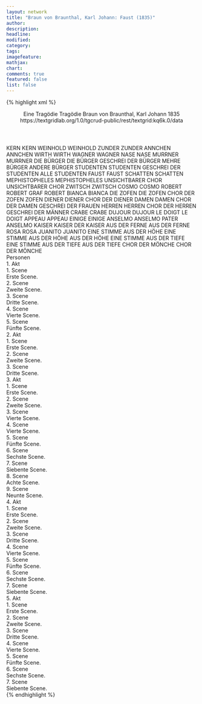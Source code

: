 ```yaml
---
layout: network
title: "Braun von Braunthal, Karl Johann: Faust (1835)"
author:
description:
headline:
modified:
category:
tags:
imagefeature: 
mathjax: 
chart: 
comments: true
featured: false
list: false
---
```

{% highlight xml %}
<?xml-model href="https://raw.githubusercontent.com/DLiNa/project/master/rules/lina.rnc"?><?xml-model href="https://raw.githubusercontent.com/DLiNa/project/master/rules/lina.sch"?>
<play xmlns="http://lina.digital">
  <header>
    <title>Faust</title>
    <subtitle>Eine Tragödie</subtitle>
    <genretitle>Tragödie</genretitle>
    <author>Braun von Braunthal, Karl Johann</author>
    <date type="print" when="1835">1835</date>
    <date type="premiere"/>
    <date type="written"/>
    <source>https://textgridlab.org/1.0/tgcrud-public/rest/textgrid:kq6k.0/data</source>
  </header>
  <personae>
    <character>
      <name>KERN</name>
      <alias xml:id="kern">
        <name>KERN</name>
      </alias>
    </character>
    <character>
      <name>WEINHOLD</name>
      <alias xml:id="weinhold">
        <name>WEINHOLD</name>
      </alias>
    </character>
    <character>
      <name>ZUNDER</name>
      <alias xml:id="zunder">
        <name>ZUNDER</name>
      </alias>
    </character>
    <character>
      <name>ANNCHEN</name>
      <alias xml:id="annchen">
        <name>ANNCHEN</name>
      </alias>
    </character>
    <character>
      <name>WIRTH</name>
      <alias xml:id="wirth">
        <name>WIRTH</name>
      </alias>
    </character>
    <character>
      <name>WAGNER</name>
      <alias xml:id="wagner">
        <name>WAGNER</name>
      </alias>
    </character>
    <character>
      <name>NASE</name>
      <alias xml:id="nase">
        <name>NASE</name>
      </alias>
    </character>
    <character>
      <name>MURRNER</name>
      <alias xml:id="murrner">
        <name>MURRNER</name>
      </alias>
    </character>
    <character>
      <name>DIE BÜRGER</name>
      <alias xml:id="die_bürger">
        <name>DIE BÜRGER</name>
      </alias>
      <alias xml:id="geschrei_der_bürger">
        <name>GESCHREI DER BÜRGER</name>
      </alias>
      <alias xml:id="mehre_bürger">
        <name>MEHRE BÜRGER</name>
      </alias>
      <alias xml:id="andere_bürger">
        <name>ANDERE BÜRGER</name>
      </alias>
    </character>
    <character>
      <name>STUDENTEN</name>
      <alias xml:id="studenten">
        <name>STUDENTEN</name>
      </alias>
      <alias xml:id="geschrei_der_studenten">
        <name>GESCHREI DER STUDENTEN</name>
      </alias>
      <alias xml:id="alle_studenten">
        <name>ALLE STUDENTEN</name>
      </alias>
    </character>
    <character>
      <name>FAUST</name>
      <alias xml:id="faust">
        <name>FAUST</name>
      </alias>
    </character>
    <character>
      <name>SCHATTEN</name>
      <alias xml:id="schatten">
        <name>SCHATTEN</name>
      </alias>
    </character>
    <character>
      <name>MEPHISTOPHELES</name>
      <alias xml:id="mephistopheles">
        <name>MEPHISTOPHELES</name>
      </alias>
    </character>
    <character>
      <name>UNSICHTBARER CHOR</name>
      <alias xml:id="unsichtbarer_chor">
        <name>UNSICHTBARER CHOR</name>
      </alias>
    </character>
    <character>
      <name>ZWITSCH</name>
      <alias xml:id="zwitsch">
        <name>ZWITSCH</name>
      </alias>
    </character>
    <character>
      <name>COSMO</name>
      <alias xml:id="cosmo">
        <name>COSMO</name>
      </alias>
    </character>
    <character>
      <name>ROBERT</name>
      <alias xml:id="robert">
        <name>ROBERT</name>
      </alias>
      <alias xml:id="graf_robert">
        <name>GRAF ROBERT</name>
      </alias>
    </character>
    <character>
      <name>BIANCA</name>
      <alias xml:id="bianca">
        <name>BIANCA</name>
      </alias>
    </character>
    <character>
      <name>DIE ZOFEN</name>
      <alias xml:id="die_zofen">
        <name>DIE ZOFEN</name>
      </alias>
      <alias xml:id="chor_der_zofen">
        <name>CHOR DER ZOFEN</name>
      </alias>
      <alias xml:id="zofen">
        <name>ZOFEN</name>
      </alias>
    </character>
    <character>
      <name>DIENER</name>
      <alias xml:id="diener">
        <name>DIENER</name>
      </alias>
      <alias xml:id="chor_der_diener">
        <name>CHOR DER DIENER</name>
      </alias>
    </character>
    <character>
      <name>DAMEN</name>
      <alias xml:id="damen">
        <name>DAMEN</name>
      </alias>
      <alias xml:id="chor_der_damen">
        <name>CHOR DER DAMEN</name>
      </alias>
      <alias xml:id="geschrei_der_frauen">
        <name>GESCHREI DER FRAUEN</name>
      </alias>
    </character>
    <character>
      <name>HERREN</name>
      <alias xml:id="herren">
        <name>HERREN</name>
      </alias>
      <alias xml:id="chor_der_herren">
        <name>CHOR DER HERREN</name>
      </alias>
      <alias xml:id="geschrei_der_männer">
        <name>GESCHREI DER MÄNNER</name>
      </alias>
    </character>
    <character>
      <name>CRABE</name>
      <alias xml:id="crabe">
        <name>CRABE</name>
      </alias>
    </character>
    <character>
      <name>DUJOUR</name>
      <alias xml:id="dujour">
        <name>DUJOUR</name>
      </alias>
    </character>
    <character>
      <name>LE DOIGT</name>
      <alias xml:id="le_doigt">
        <name>LE DOIGT</name>
      </alias>
    </character>
    <character>
      <name>APPEAU</name>
      <alias xml:id="appeau">
        <name>APPEAU</name>
      </alias>
    </character>
    <character>
      <name>EINIGE</name>
      <alias xml:id="einige">
        <name>EINIGE</name>
      </alias>
    </character>
    <character>
      <name>ANSELMO</name>
      <alias xml:id="anselmo">
        <name>ANSELMO</name>
      </alias>
      <alias xml:id="pater_anselmo">
        <name>PATER ANSELMO</name>
      </alias>
    </character>
    <character>
      <name>KAISER</name>
      <alias xml:id="kaiser">
        <name>KAISER</name>
      </alias>
      <alias xml:id="der_kaiser">
        <name>DER KAISER</name>
      </alias>
    </character>
    <character>
      <name>AUS DER FERNE</name>
      <alias xml:id="aus_der_ferne">
        <name>AUS DER FERNE</name>
      </alias>
    </character>
    <character>
      <name>ROSA</name>
      <alias xml:id="rosa">
        <name>ROSA</name>
      </alias>
    </character>
    <character>
      <name>JUANITO</name>
      <alias xml:id="juanito">
        <name>JUANITO</name>
      </alias>
    </character>
    <character>
      <name>EINE STIMME AUS DER HÖHE</name>
      <alias xml:id="eine_stimme_aus_der_höhe">
        <name>EINE STIMME AUS DER HÖHE</name>
      </alias>
      <alias xml:id="aus_der_höhe">
        <name>AUS DER HÖHE</name>
      </alias>
    </character>
    <character>
      <name>EINE STIMME AUS DER TIEFE</name>
      <alias xml:id="eine_stimme_aus_der_tiefe">
        <name>EINE STIMME AUS DER TIEFE</name>
      </alias>
      <alias xml:id="aus_der_tiefe">
        <name>AUS DER TIEFE</name>
      </alias>
    </character>
    <character>
      <name>CHOR DER MÖNCHE</name>
      <alias xml:id="chor_der_mönche">
        <name>CHOR DER MÖNCHE</name>
      </alias>
    </character>
  </personae>
  <text>
    <div>
      <head>Personen</head>
    </div>
    <div>
      <head>1. Akt</head>
      <div>
        <head>1. Scene</head>
        <div>
          <head>Erste Scene.</head>
          <sp who="#kern">
            <amount n="5" unit="speech_acts"/>
            <amount n="76" unit="words"/>
            <amount n="13" unit="lines"/>
            <amount n="404" unit="chars"/>
          </sp>
          <sp who="#weinhold">
            <amount n="6" unit="speech_acts"/>
            <amount n="142" unit="words"/>
            <amount n="23" unit="lines"/>
            <amount n="788" unit="chars"/>
          </sp>
          <sp who="#zunder">
            <amount n="5" unit="speech_acts"/>
            <amount n="98" unit="words"/>
            <amount n="13" unit="lines"/>
            <amount n="521" unit="chars"/>
          </sp>
          <sp who="#annchen">
            <amount n="2" unit="speech_acts"/>
            <amount n="14" unit="words"/>
            <amount n="2" unit="lines"/>
            <amount n="71" unit="chars"/>
          </sp>
          <sp who="#wirth">
            <amount n="3" unit="speech_acts"/>
            <amount n="21" unit="words"/>
            <amount n="3" unit="lines"/>
            <amount n="113" unit="chars"/>
          </sp>
        </div>
      </div>
      <div>
        <head>2. Scene</head>
        <div>
          <head>Zweite Scene.</head>
          <sp who="#weinhold">
            <amount n="9" unit="speech_acts"/>
            <amount n="261" unit="words"/>
            <amount n="42" unit="lines"/>
            <amount n="1419" unit="chars"/>
          </sp>
          <sp who="#wagner">
            <amount n="8" unit="speech_acts"/>
            <amount n="194" unit="words"/>
            <amount n="35" unit="lines"/>
            <amount n="1047" unit="chars"/>
          </sp>
          <sp who="#zunder">
            <amount n="2" unit="speech_acts"/>
            <amount n="88" unit="words"/>
            <amount n="14" unit="lines"/>
            <amount n="523" unit="chars"/>
          </sp>
          <sp who="#kern">
            <amount n="11" unit="speech_acts"/>
            <amount n="241" unit="words"/>
            <amount n="39" unit="lines"/>
            <amount n="1331" unit="chars"/>
          </sp>
          <sp who="#nase">
            <amount n="4" unit="speech_acts"/>
            <amount n="60" unit="words"/>
            <amount n="9" unit="lines"/>
            <amount n="318" unit="chars"/>
          </sp>
          <sp who="#murrner">
            <amount n="2" unit="speech_acts"/>
            <amount n="25" unit="words"/>
            <amount n="5" unit="lines"/>
            <amount n="167" unit="chars"/>
          </sp>
          <sp who="#wirth">
            <amount n="4" unit="speech_acts"/>
            <amount n="44" unit="words"/>
            <amount n="7" unit="lines"/>
            <amount n="250" unit="chars"/>
          </sp>
          <sp who="#die_bürger">
            <amount n="2" unit="speech_acts"/>
            <amount n="6" unit="words"/>
            <amount n="2" unit="lines"/>
            <amount n="31" unit="chars"/>
          </sp>
          <sp who="#geschrei_der_studenten">
            <amount n="1" unit="speech_acts"/>
            <amount n="2" unit="words"/>
            <amount n="1" unit="lines"/>
            <amount n="15" unit="chars"/>
          </sp>
          <sp who="#geschrei_der_bürger">
            <amount n="1" unit="speech_acts"/>
            <amount n="9" unit="words"/>
            <amount n="1" unit="lines"/>
            <amount n="45" unit="chars"/>
          </sp>
          <sp who="#studenten">
            <amount n="1" unit="speech_acts"/>
            <amount n="16" unit="words"/>
            <amount n="1" unit="lines"/>
            <amount n="79" unit="chars"/>
          </sp>
          <sp who="#alle_studenten">
            <amount n="2" unit="speech_acts"/>
            <amount n="20" unit="words"/>
            <amount n="3" unit="lines"/>
            <amount n="100" unit="chars"/>
          </sp>
          <sp who="#annchen">
            <amount n="1" unit="speech_acts"/>
            <amount n="10" unit="words"/>
            <amount n="1" unit="lines"/>
            <amount n="47" unit="chars"/>
          </sp>
        </div>
      </div>
      <div>
        <head>3. Scene</head>
        <div>
          <head>Dritte Scene.</head>
          <sp who="#studenten">
            <amount n="1" unit="speech_acts"/>
            <amount n="25" unit="words"/>
            <amount n="5" unit="lines"/>
            <amount n="140" unit="chars"/>
          </sp>
          <sp who="#wirth">
            <amount n="3" unit="speech_acts"/>
            <amount n="62" unit="words"/>
            <amount n="10" unit="lines"/>
            <amount n="326" unit="chars"/>
          </sp>
          <sp who="#wagner">
            <amount n="5" unit="speech_acts"/>
            <amount n="117" unit="words"/>
            <amount n="21" unit="lines"/>
            <amount n="628" unit="chars"/>
          </sp>
          <sp who="#alle_studenten">
            <amount n="2" unit="speech_acts"/>
            <amount n="122" unit="words"/>
            <amount n="17" unit="lines"/>
            <amount n="640" unit="chars"/>
          </sp>
          <sp who="#kern">
            <amount n="6" unit="speech_acts"/>
            <amount n="334" unit="words"/>
            <amount n="52" unit="lines"/>
            <amount n="1775" unit="chars"/>
          </sp>
          <sp who="#alle_studenten">
            <amount n="1" unit="speech_acts"/>
            <amount n="7" unit="words"/>
            <amount n="2" unit="lines"/>
            <amount n="44" unit="chars"/>
          </sp>
        </div>
      </div>
      <div>
        <head>4. Scene</head>
        <div>
          <head>Vierte Scene.</head>
          <sp who="#faust">
            <amount n="22" unit="speech_acts"/>
            <amount n="868" unit="words"/>
            <amount n="146" unit="lines"/>
            <amount n="4740" unit="chars"/>
          </sp>
          <sp who="#schatten">
            <amount n="17" unit="speech_acts"/>
            <amount n="222" unit="words"/>
            <amount n="44" unit="lines"/>
            <amount n="1209" unit="chars"/>
          </sp>
          <sp who="#mephistopheles">
            <amount n="4" unit="speech_acts"/>
            <amount n="143" unit="words"/>
            <amount n="24" unit="lines"/>
            <amount n="773" unit="chars"/>
          </sp>
        </div>
      </div>
      <div>
        <head>5. Scene</head>
        <div>
          <head>Fünfte Scene.</head>
          <sp who="#unsichtbarer_chor">
            <amount n="1" unit="speech_acts"/>
            <amount n="20" unit="words"/>
            <amount n="4" unit="lines"/>
            <amount n="112" unit="chars"/>
          </sp>
          <sp who="#nase">
            <amount n="4" unit="speech_acts"/>
            <amount n="38" unit="words"/>
            <amount n="6" unit="lines"/>
            <amount n="209" unit="chars"/>
          </sp>
          <sp who="#murrner">
            <amount n="2" unit="speech_acts"/>
            <amount n="18" unit="words"/>
            <amount n="3" unit="lines"/>
            <amount n="102" unit="chars"/>
          </sp>
          <sp who="#mehre_bürger">
            <amount n="2" unit="speech_acts"/>
            <amount n="15" unit="words"/>
            <amount n="3" unit="lines"/>
            <amount n="92" unit="chars"/>
          </sp>
          <sp who="#zwitsch">
            <amount n="1" unit="speech_acts"/>
            <amount n="9" unit="words"/>
            <amount n="1" unit="lines"/>
            <amount n="44" unit="chars"/>
          </sp>
          <sp who="#andere_bürger">
            <amount n="1" unit="speech_acts"/>
            <amount n="2" unit="words"/>
            <amount n="1" unit="lines"/>
            <amount n="12" unit="chars"/>
          </sp>
          <sp who="#kern">
            <amount n="2" unit="speech_acts"/>
            <amount n="81" unit="words"/>
            <amount n="11" unit="lines"/>
            <amount n="367" unit="chars"/>
          </sp>
          <sp who="#die_bürger">
            <amount n="1" unit="speech_acts"/>
            <amount n="7" unit="words"/>
            <amount n="1" unit="lines"/>
            <amount n="38" unit="chars"/>
          </sp>
          <sp who="#wagner">
            <amount n="1" unit="speech_acts"/>
            <amount n="7" unit="words"/>
            <amount n="1" unit="lines"/>
            <amount n="36" unit="chars"/>
          </sp>
        </div>
      </div>
    </div>
    <div>
      <head>2. Akt</head>
      <div>
        <head>1. Scene</head>
        <div>
          <head>Erste Scene.</head>
          <sp who="#mephistopheles">
            <amount n="8" unit="speech_acts"/>
            <amount n="162" unit="words"/>
            <amount n="24" unit="lines"/>
            <amount n="890" unit="chars"/>
          </sp>
          <sp who="#faust">
            <amount n="8" unit="speech_acts"/>
            <amount n="588" unit="words"/>
            <amount n="83" unit="lines"/>
            <amount n="3385" unit="chars"/>
          </sp>
        </div>
      </div>
      <div>
        <head>2. Scene</head>
        <div>
          <head>Zweite Scene.</head>
          <sp who="#mephistopheles">
            <amount n="17" unit="speech_acts"/>
            <amount n="205" unit="words"/>
            <amount n="36" unit="lines"/>
            <amount n="1120" unit="chars"/>
          </sp>
          <sp who="#faust">
            <amount n="17" unit="speech_acts"/>
            <amount n="255" unit="words"/>
            <amount n="41" unit="lines"/>
            <amount n="1372" unit="chars"/>
          </sp>
          <sp who="#cosmo">
            <amount n="22" unit="speech_acts"/>
            <amount n="638" unit="words"/>
            <amount n="108" unit="lines"/>
            <amount n="3425" unit="chars"/>
          </sp>
        </div>
      </div>
      <div>
        <head>3. Scene</head>
        <div>
          <head>Dritte Scene.</head>
          <sp who="#robert">
            <amount n="12" unit="speech_acts"/>
            <amount n="540" unit="words"/>
            <amount n="86" unit="lines"/>
            <amount n="2887" unit="chars"/>
          </sp>
          <sp who="#bianca">
            <amount n="10" unit="speech_acts"/>
            <amount n="294" unit="words"/>
            <amount n="54" unit="lines"/>
            <amount n="1527" unit="chars"/>
          </sp>
          <sp who="#cosmo">
            <amount n="3" unit="speech_acts"/>
            <amount n="102" unit="words"/>
            <amount n="16" unit="lines"/>
            <amount n="607" unit="chars"/>
          </sp>
          <sp who="#faust">
            <amount n="10" unit="speech_acts"/>
            <amount n="154" unit="words"/>
            <amount n="25" unit="lines"/>
            <amount n="773" unit="chars"/>
          </sp>
          <sp who="#die_zofen">
            <amount n="1" unit="speech_acts"/>
            <amount n="14" unit="words"/>
            <amount n="2" unit="lines"/>
            <amount n="63" unit="chars"/>
          </sp>
          <sp who="#diener">
            <amount n="2" unit="speech_acts"/>
            <amount n="19" unit="words"/>
            <amount n="3" unit="lines"/>
            <amount n="96" unit="chars"/>
          </sp>
          <sp who="#chor_der_damen">
            <amount n="1" unit="speech_acts"/>
            <amount n="10" unit="words"/>
            <amount n="2" unit="lines"/>
            <amount n="68" unit="chars"/>
          </sp>
          <sp who="#chor_der_herren">
            <amount n="1" unit="speech_acts"/>
            <amount n="13" unit="words"/>
            <amount n="2" unit="lines"/>
            <amount n="66" unit="chars"/>
          </sp>
          <sp who="#chor_der_zofen">
            <amount n="1" unit="speech_acts"/>
            <amount n="13" unit="words"/>
            <amount n="2" unit="lines"/>
            <amount n="60" unit="chars"/>
          </sp>
          <sp who="#chor_der_diener">
            <amount n="1" unit="speech_acts"/>
            <amount n="13" unit="words"/>
            <amount n="2" unit="lines"/>
            <amount n="61" unit="chars"/>
          </sp>
          <sp who="#mephistopheles">
            <amount n="4" unit="speech_acts"/>
            <amount n="128" unit="words"/>
            <amount n="18" unit="lines"/>
            <amount n="688" unit="chars"/>
          </sp>
          <sp who="#damen #herren">
            <amount n="1" unit="speech_acts"/>
            <amount n="17" unit="words"/>
            <amount n="3" unit="lines"/>
            <amount n="81" unit="chars"/>
          </sp>
          <sp who="#zofen #diener">
            <amount n="2" unit="speech_acts"/>
            <amount n="21" unit="words"/>
            <amount n="4" unit="lines"/>
            <amount n="110" unit="chars"/>
          </sp>
          <sp who="#robert #bianca #cosmo #damen #herren #zofen #diener">
            <amount n="4" unit="speech_acts"/>
            <amount n="25" unit="words"/>
            <amount n="6" unit="lines"/>
            <amount n="129" unit="chars"/>
          </sp>
          <sp who="#geschrei_der_frauen">
            <amount n="1" unit="speech_acts"/>
            <amount n="10" unit="words"/>
            <amount n="1" unit="lines"/>
            <amount n="37" unit="chars"/>
          </sp>
          <sp who="#geschrei_der_männer">
            <amount n="1" unit="speech_acts"/>
            <amount n="5" unit="words"/>
            <amount n="1" unit="lines"/>
            <amount n="36" unit="chars"/>
          </sp>
        </div>
      </div>
    </div>
    <div>
      <head>3. Akt</head>
      <div>
        <head>1. Scene</head>
        <div>
          <head>Erste Scene.</head>
          <sp who="#faust">
            <amount n="12" unit="speech_acts"/>
            <amount n="482" unit="words"/>
            <amount n="81" unit="lines"/>
            <amount n="2603" unit="chars"/>
          </sp>
          <sp who="#bianca">
            <amount n="12" unit="speech_acts"/>
            <amount n="164" unit="words"/>
            <amount n="28" unit="lines"/>
            <amount n="825" unit="chars"/>
          </sp>
          <sp who="#mephistopheles">
            <amount n="2" unit="speech_acts"/>
            <amount n="23" unit="words"/>
            <amount n="5" unit="lines"/>
            <amount n="128" unit="chars"/>
          </sp>
        </div>
      </div>
      <div>
        <head>2. Scene</head>
        <div>
          <head>Zweite Scene.</head>
          <sp who="#mephistopheles">
            <amount n="1" unit="speech_acts"/>
            <amount n="588" unit="words"/>
            <amount n="76" unit="lines"/>
            <amount n="3033" unit="chars"/>
          </sp>
        </div>
      </div>
      <div>
        <head>3. Scene</head>
        <div>
          <head>Vierte Scene.</head>
          <sp who="#crabe">
            <amount n="19" unit="speech_acts"/>
            <amount n="401" unit="words"/>
            <amount n="60" unit="lines"/>
            <amount n="2129" unit="chars"/>
          </sp>
          <sp who="#mephistopheles">
            <amount n="18" unit="speech_acts"/>
            <amount n="579" unit="words"/>
            <amount n="90" unit="lines"/>
            <amount n="3089" unit="chars"/>
          </sp>
        </div>
      </div>
      <div>
        <head>4. Scene</head>
        <div>
          <head>Vierte Scene.</head>
          <sp who="#dujour">
            <amount n="7" unit="speech_acts"/>
            <amount n="271" unit="words"/>
            <amount n="42" unit="lines"/>
            <amount n="1496" unit="chars"/>
          </sp>
          <sp who="#le_doigt">
            <amount n="5" unit="speech_acts"/>
            <amount n="95" unit="words"/>
            <amount n="15" unit="lines"/>
            <amount n="473" unit="chars"/>
          </sp>
          <sp who="#appeau">
            <amount n="2" unit="speech_acts"/>
            <amount n="44" unit="words"/>
            <amount n="7" unit="lines"/>
            <amount n="230" unit="chars"/>
          </sp>
          <sp who="#le_doigt #appeau">
            <amount n="1" unit="speech_acts"/>
            <amount n="6" unit="words"/>
            <amount n="1" unit="lines"/>
            <amount n="35" unit="chars"/>
          </sp>
        </div>
      </div>
      <div>
        <head>5. Scene</head>
        <div>
          <head>Fünfte Scene.</head>
          <sp who="#graf_robert">
            <amount n="1" unit="speech_acts"/>
            <amount n="476" unit="words"/>
            <amount n="68" unit="lines"/>
            <amount n="2538" unit="chars"/>
          </sp>
        </div>
      </div>
      <div>
        <head>6. Scene</head>
        <div>
          <head>Sechste Scene.</head>
          <sp who="#mephistopheles">
            <amount n="5" unit="speech_acts"/>
            <amount n="179" unit="words"/>
            <amount n="27" unit="lines"/>
            <amount n="980" unit="chars"/>
          </sp>
          <sp who="#faust">
            <amount n="5" unit="speech_acts"/>
            <amount n="279" unit="words"/>
            <amount n="42" unit="lines"/>
            <amount n="1415" unit="chars"/>
          </sp>
        </div>
      </div>
      <div>
        <head>7. Scene</head>
        <div>
          <head>Siebente Scene.</head>
          <sp who="#dujour">
            <amount n="4" unit="speech_acts"/>
            <amount n="42" unit="words"/>
            <amount n="8" unit="lines"/>
            <amount n="217" unit="chars"/>
          </sp>
          <sp who="#le_doigt">
            <amount n="2" unit="speech_acts"/>
            <amount n="55" unit="words"/>
            <amount n="10" unit="lines"/>
            <amount n="278" unit="chars"/>
          </sp>
          <sp who="#appeau">
            <amount n="2" unit="speech_acts"/>
            <amount n="20" unit="words"/>
            <amount n="4" unit="lines"/>
            <amount n="102" unit="chars"/>
          </sp>
          <sp who="#crabe">
            <amount n="2" unit="speech_acts"/>
            <amount n="46" unit="words"/>
            <amount n="6" unit="lines"/>
            <amount n="226" unit="chars"/>
          </sp>
        </div>
      </div>
      <div>
        <head>8. Scene</head>
        <div>
          <head>Achte Scene.</head>
          <sp who="#dujour">
            <amount n="7" unit="speech_acts"/>
            <amount n="57" unit="words"/>
            <amount n="8" unit="lines"/>
            <amount n="290" unit="chars"/>
          </sp>
          <sp who="#faust">
            <amount n="17" unit="speech_acts"/>
            <amount n="427" unit="words"/>
            <amount n="76" unit="lines"/>
            <amount n="2207" unit="chars"/>
          </sp>
          <sp who="#mephistopheles">
            <amount n="8" unit="speech_acts"/>
            <amount n="136" unit="words"/>
            <amount n="24" unit="lines"/>
            <amount n="743" unit="chars"/>
          </sp>
          <sp who="#le_doigt">
            <amount n="8" unit="speech_acts"/>
            <amount n="71" unit="words"/>
            <amount n="12" unit="lines"/>
            <amount n="334" unit="chars"/>
          </sp>
          <sp who="#appeau">
            <amount n="2" unit="speech_acts"/>
            <amount n="19" unit="words"/>
            <amount n="2" unit="lines"/>
            <amount n="84" unit="chars"/>
          </sp>
          <sp who="#dujour #faust #mephistopheles #le_doigt #appeau">
            <amount n="1" unit="speech_acts"/>
            <amount n="4" unit="words"/>
            <amount n="1" unit="lines"/>
            <amount n="32" unit="chars"/>
          </sp>
        </div>
      </div>
      <div>
        <head>9. Scene</head>
        <div>
          <head>Neunte Scene.</head>
          <sp who="#robert">
            <amount n="7" unit="speech_acts"/>
            <amount n="83" unit="words"/>
            <amount n="17" unit="lines"/>
            <amount n="439" unit="chars"/>
          </sp>
          <sp who="#faust">
            <amount n="8" unit="speech_acts"/>
            <amount n="53" unit="words"/>
            <amount n="10" unit="lines"/>
            <amount n="301" unit="chars"/>
          </sp>
          <sp who="#einige #robert">
            <amount n="2" unit="speech_acts"/>
            <amount n="12" unit="words"/>
            <amount n="2" unit="lines"/>
            <amount n="67" unit="chars"/>
          </sp>
          <sp who="#mephistopheles">
            <amount n="3" unit="speech_acts"/>
            <amount n="33" unit="words"/>
            <amount n="7" unit="lines"/>
            <amount n="177" unit="chars"/>
          </sp>
          <sp who="#einige">
            <amount n="1" unit="speech_acts"/>
            <amount n="2" unit="words"/>
            <amount n="1" unit="lines"/>
            <amount n="10" unit="chars"/>
          </sp>
        </div>
      </div>
    </div>
    <div>
      <head>4. Akt</head>
      <div>
        <head>1. Scene</head>
        <div>
          <head>Erste Scene.</head>
          <sp who="#anselmo">
            <amount n="7" unit="speech_acts"/>
            <amount n="238" unit="words"/>
            <amount n="33" unit="lines"/>
            <amount n="1303" unit="chars"/>
          </sp>
          <sp who="#faust">
            <amount n="6" unit="speech_acts"/>
            <amount n="130" unit="words"/>
            <amount n="19" unit="lines"/>
            <amount n="738" unit="chars"/>
          </sp>
        </div>
      </div>
      <div>
        <head>2. Scene</head>
        <div>
          <head>Zweite Scene.</head>
          <sp who="#faust">
            <amount n="8" unit="speech_acts"/>
            <amount n="142" unit="words"/>
            <amount n="25" unit="lines"/>
            <amount n="767" unit="chars"/>
          </sp>
          <sp who="#anselmo">
            <amount n="1" unit="speech_acts"/>
            <amount n="12" unit="words"/>
            <amount n="2" unit="lines"/>
            <amount n="62" unit="chars"/>
          </sp>
          <sp who="#kaiser">
            <amount n="8" unit="speech_acts"/>
            <amount n="49" unit="words"/>
            <amount n="11" unit="lines"/>
            <amount n="290" unit="chars"/>
          </sp>
          <sp who="#faust #anselmo">
            <amount n="1" unit="speech_acts"/>
            <amount n="4" unit="words"/>
            <amount n="1" unit="lines"/>
            <amount n="19" unit="chars"/>
          </sp>
        </div>
      </div>
      <div>
        <head>3. Scene</head>
        <div>
          <head>Dritte Scene.</head>
          <sp who="#faust">
            <amount n="6" unit="speech_acts"/>
            <amount n="343" unit="words"/>
            <amount n="46" unit="lines"/>
            <amount n="1803" unit="chars"/>
          </sp>
          <sp who="#mephistopheles">
            <amount n="4" unit="speech_acts"/>
            <amount n="178" unit="words"/>
            <amount n="27" unit="lines"/>
            <amount n="929" unit="chars"/>
          </sp>
          <sp who="#aus_der_ferne">
            <amount n="1" unit="speech_acts"/>
            <amount n="3" unit="words"/>
            <amount n="1" unit="lines"/>
            <amount n="17" unit="chars"/>
          </sp>
        </div>
      </div>
      <div>
        <head>4. Scene</head>
        <div>
          <head>Vierte Scene.</head>
          <sp who="#faust">
            <amount n="10" unit="speech_acts"/>
            <amount n="183" unit="words"/>
            <amount n="29" unit="lines"/>
            <amount n="900" unit="chars"/>
          </sp>
          <sp who="#rosa">
            <amount n="7" unit="speech_acts"/>
            <amount n="283" unit="words"/>
            <amount n="44" unit="lines"/>
            <amount n="1448" unit="chars"/>
          </sp>
          <sp who="#juanito">
            <amount n="3" unit="speech_acts"/>
            <amount n="7" unit="words"/>
            <amount n="3" unit="lines"/>
            <amount n="31" unit="chars"/>
          </sp>
        </div>
      </div>
      <div>
        <head>5. Scene</head>
        <div>
          <head>Fünfte Scene.</head>
          <sp who="#graf_robert">
            <amount n="1" unit="speech_acts"/>
            <amount n="98" unit="words"/>
            <amount n="518" unit="chars"/>
          </sp>
          <sp who="#eine_stimme_aus_der_höhe">
            <amount n="1" unit="speech_acts"/>
            <amount n="3" unit="words"/>
            <amount n="1" unit="lines"/>
            <amount n="17" unit="chars"/>
          </sp>
          <sp who="#robert">
            <amount n="2" unit="speech_acts"/>
            <amount n="216" unit="words"/>
            <amount n="42" unit="lines"/>
            <amount n="1175" unit="chars"/>
          </sp>
          <sp who="#eine_stimme_aus_der_tiefe">
            <amount n="1" unit="speech_acts"/>
            <amount n="21" unit="words"/>
            <amount n="4" unit="lines"/>
            <amount n="96" unit="chars"/>
          </sp>
          <sp who="#aus_der_höhe">
            <amount n="2" unit="speech_acts"/>
            <amount n="6" unit="words"/>
            <amount n="2" unit="lines"/>
            <amount n="34" unit="chars"/>
          </sp>
          <sp who="#aus_der_tiefe">
            <amount n="2" unit="speech_acts"/>
            <amount n="5" unit="words"/>
            <amount n="2" unit="lines"/>
            <amount n="30" unit="chars"/>
          </sp>
        </div>
      </div>
      <div>
        <head>6. Scene</head>
        <div>
          <head>Sechste Scene.</head>
          <sp who="#rosa">
            <amount n="4" unit="speech_acts"/>
            <amount n="135" unit="words"/>
            <amount n="20" unit="lines"/>
            <amount n="703" unit="chars"/>
          </sp>
          <sp who="#faust">
            <amount n="5" unit="speech_acts"/>
            <amount n="58" unit="words"/>
            <amount n="11" unit="lines"/>
            <amount n="319" unit="chars"/>
          </sp>
          <sp who="#juanito">
            <amount n="2" unit="speech_acts"/>
            <amount n="12" unit="words"/>
            <amount n="2" unit="lines"/>
            <amount n="64" unit="chars"/>
          </sp>
          <sp who="#robert">
            <amount n="3" unit="speech_acts"/>
            <amount n="23" unit="words"/>
            <amount n="3" unit="lines"/>
            <amount n="102" unit="chars"/>
          </sp>
        </div>
      </div>
      <div>
        <head>7. Scene</head>
        <div>
          <head>Siebente Scene.</head>
          <sp who="#faust">
            <amount n="3" unit="speech_acts"/>
            <amount n="5" unit="words"/>
            <amount n="3" unit="lines"/>
            <amount n="25" unit="chars"/>
          </sp>
          <sp who="#bianca">
            <amount n="3" unit="speech_acts"/>
            <amount n="11" unit="words"/>
            <amount n="4" unit="lines"/>
            <amount n="64" unit="chars"/>
          </sp>
          <sp who="#robert">
            <amount n="3" unit="speech_acts"/>
            <amount n="41" unit="words"/>
            <amount n="9" unit="lines"/>
            <amount n="217" unit="chars"/>
          </sp>
          <sp who="#juanito">
            <amount n="1" unit="speech_acts"/>
            <amount n="3" unit="words"/>
            <amount n="1" unit="lines"/>
            <amount n="9" unit="chars"/>
          </sp>
          <sp who="#rosa">
            <amount n="1" unit="speech_acts"/>
            <amount n="2" unit="words"/>
            <amount n="1" unit="lines"/>
            <amount n="7" unit="chars"/>
          </sp>
        </div>
      </div>
    </div>
    <div>
      <head>5. Akt</head>
      <div>
        <head>1. Scene</head>
        <div>
          <head>Erste Scene.</head>
          <sp who="#anselmo">
            <amount n="2" unit="speech_acts"/>
            <amount n="64" unit="words"/>
            <amount n="10" unit="lines"/>
            <amount n="380" unit="chars"/>
          </sp>
          <sp who="#faust">
            <amount n="4" unit="speech_acts"/>
            <amount n="210" unit="words"/>
            <amount n="40" unit="lines"/>
            <amount n="1154" unit="chars"/>
          </sp>
        </div>
      </div>
      <div>
        <head>2. Scene</head>
        <div>
          <head>Zweite Scene.</head>
          <sp who="#mephistopheles">
            <amount n="9" unit="speech_acts"/>
            <amount n="195" unit="words"/>
            <amount n="31" unit="lines"/>
            <amount n="1069" unit="chars"/>
          </sp>
          <sp who="#faust">
            <amount n="11" unit="speech_acts"/>
            <amount n="411" unit="words"/>
            <amount n="63" unit="lines"/>
            <amount n="2299" unit="chars"/>
          </sp>
          <sp who="#rosa">
            <amount n="1" unit="speech_acts"/>
            <amount n="39" unit="words"/>
            <amount n="6" unit="lines"/>
            <amount n="225" unit="chars"/>
          </sp>
        </div>
      </div>
      <div>
        <head>3. Scene</head>
        <div>
          <head>Dritte Scene.</head>
          <sp who="#pater_anselmo">
            <amount n="1" unit="speech_acts"/>
            <amount n="102" unit="words"/>
            <amount n="19" unit="lines"/>
            <amount n="621" unit="chars"/>
          </sp>
          <sp who="#faust">
            <amount n="5" unit="speech_acts"/>
            <amount n="191" unit="words"/>
            <amount n="32" unit="lines"/>
            <amount n="1097" unit="chars"/>
          </sp>
          <sp who="#anselmo">
            <amount n="4" unit="speech_acts"/>
            <amount n="110" unit="words"/>
            <amount n="20" unit="lines"/>
            <amount n="618" unit="chars"/>
          </sp>
        </div>
      </div>
      <div>
        <head>4. Scene</head>
        <div>
          <head>Vierte Scene.</head>
          <sp who="#chor_der_mönche">
            <amount n="3" unit="speech_acts"/>
            <amount n="25" unit="words"/>
            <amount n="6" unit="lines"/>
            <amount n="154" unit="chars"/>
          </sp>
          <sp who="#der_kaiser">
            <amount n="2" unit="speech_acts"/>
            <amount n="125" unit="words"/>
            <amount n="32" unit="lines"/>
            <amount n="710" unit="chars"/>
          </sp>
        </div>
      </div>
      <div>
        <head>5. Scene</head>
        <div>
          <head>Fünfte Scene.</head>
          <sp who="#mephistopheles">
            <amount n="1" unit="speech_acts"/>
            <amount n="278" unit="words"/>
            <amount n="38" unit="lines"/>
            <amount n="1503" unit="chars"/>
          </sp>
        </div>
      </div>
      <div>
        <head>6. Scene</head>
        <div>
          <head>Sechste Scene.</head>
          <sp who="#nase">
            <amount n="3" unit="speech_acts"/>
            <amount n="40" unit="words"/>
            <amount n="6" unit="lines"/>
            <amount n="191" unit="chars"/>
          </sp>
          <sp who="#murrner">
            <amount n="2" unit="speech_acts"/>
            <amount n="50" unit="words"/>
            <amount n="7" unit="lines"/>
            <amount n="278" unit="chars"/>
          </sp>
          <sp who="#zwitsch">
            <amount n="1" unit="speech_acts"/>
            <amount n="13" unit="words"/>
            <amount n="2" unit="lines"/>
            <amount n="66" unit="chars"/>
          </sp>
          <sp who="#kern">
            <amount n="5" unit="speech_acts"/>
            <amount n="215" unit="words"/>
            <amount n="33" unit="lines"/>
            <amount n="1216" unit="chars"/>
          </sp>
          <sp who="#wagner">
            <amount n="3" unit="speech_acts"/>
            <amount n="23" unit="words"/>
            <amount n="5" unit="lines"/>
            <amount n="136" unit="chars"/>
          </sp>
          <sp who="#faust">
            <amount n="2" unit="speech_acts"/>
            <amount n="27" unit="words"/>
            <amount n="4" unit="lines"/>
            <amount n="137" unit="chars"/>
          </sp>
        </div>
      </div>
      <div>
        <head>7. Scene</head>
        <div>
          <head>Siebente Scene.</head>
          <sp who="#faust">
            <amount n="11" unit="speech_acts"/>
            <amount n="745" unit="words"/>
            <amount n="116" unit="lines"/>
            <amount n="4108" unit="chars"/>
          </sp>
          <sp who="#wagner">
            <amount n="11" unit="speech_acts"/>
            <amount n="437" unit="words"/>
            <amount n="64" unit="lines"/>
            <amount n="2378" unit="chars"/>
          </sp>
        </div>
      </div>
    </div>
  </text>
</play>
{% endhighlight %}
